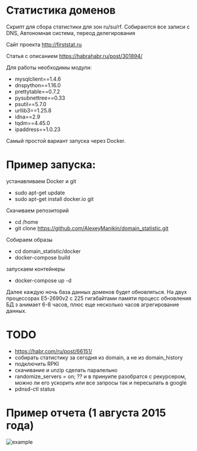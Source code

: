 # Статистика доменов
Скрипт для сбора статистики для зон ru/su/rf. Собираются все записи c DNS, 
Автономная система, переод делегирования

Сайт проекта       http://firststat.ru

Статья с описанием https://habrahabr.ru/post/301894/

Для работы необходимы модули:
- mysqlclient==1.4.6
- dnspython==1.16.0
- prettytable==0.7.2
- pysubnettree==0.33
- psutil==5.7.0
- urllib3==1.25.8
- idna==2.9
- tqdm==4.45.0
- ipaddress==1.0.23

Самый простой вариант запуска через Docker.

# Пример запуска:

устанавливаем Docker и git

* sudo apt-get update 
* sudo apt-get install docker.io git

Скачиваем репозиторий

* cd /home
* git clone https://github.com/AlexeyManikin/domain_statistic.git

Собираем образы

* cd domain_statistic/docker
* docker-compose build

запускаем контейнеры

* docker-compose up -d

Далее каждую ночь база данных доменов будет обновляться. На двух 
процессорах E5-2690v2 с 225 гигабайтами памяти процесс обновления БД з
анимает 6-8 часов, плюс еще несколько часов агрегирование данных.

# TODO

* https://habr.com/ru/post/66151/
* собирать статистику за сегодня из domain, а не из domain_history
* подключить RPKI
* скачивание и unzip сделать паралельно
* randomize_servers = on; ?? и в принуипе разобратся с рекурсером, можно ли его ускорить или все запросы так и пересылать в google
* pdnsd-ctl status

# Пример отчета (1 августа 2015 года)

![example](https://scontent.xx.fbcdn.net/hphotos-xpt1/t31.0-8/11779902_855515371153091_8587193411725580989_o.png)




